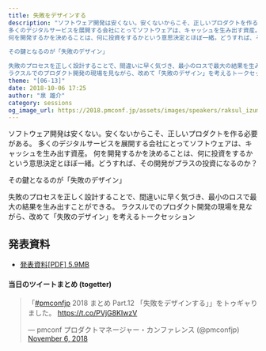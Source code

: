 ```yaml
---
title: 失敗をデザインする
description: "ソフトウェア開発は安くない。安くないからこそ、正しいプロダクトを作る必要がある。
多くのデジタルサービスを展開する会社にとってソフトウェアは、キャッシュを生み出す資産。
何を開発するかを決めることは、何に投資をするかという意思決定とほぼ一緒。どうすれば、その開発がプラスの投資になるのか？

その鍵となるのが「失敗のデザイン」

失敗のプロセスを正しく設計することで、間違いに早く気づき、最小のロスで最大の結果を生み出すことができる。
ラクスルでのプロダクト開発の現場を見ながら、改めて「失敗のデザイン」を考えるトークセッション"
theme: "[06-13]"
date: 2018-10-06 17:25
author: "泉 雄介"
category: sessions
og_image_url: https://2018.pmconf.jp/assets/images/speakers/raksul_izumi.jpg
---
```

ソフトウェア開発は安くない。安くないからこそ、正しいプロダクトを作る必要がある。
多くのデジタルサービスを展開する会社にとってソフトウェアは、キャッシュを生み出す資産。
何を開発するかを決めることは、何に投資をするかという意思決定とほぼ一緒。どうすれば、その開発がプラスの投資になるのか？

その鍵となるのが「失敗のデザイン」

失敗のプロセスを正しく設計することで、間違いに早く気づき、最小のロスで最大の結果を生み出すことができる。
ラクスルでのプロダクト開発の現場を見ながら、改めて「失敗のデザイン」を考えるトークセッション

## 発表資料

* <a href="https://2018.pmconf.jp/assets/files/speakers-contents/pmconfjp2018_raksul.pdf">発表資料[PDF] 5.9MB</a>

#### 当日のツイートまとめ (togetter)
<blockquote class="twitter-tweet" data-lang="en"><p lang="ja" dir="ltr">「<a href="https://twitter.com/hashtag/pmconfjp?src=hash&amp;ref_src=twsrc%5Etfw">#pmconfjp</a> 2018 まとめ Part.12 「失敗をデザインする」」をトゥギャりました。 <a href="https://t.co/PVjG8KIwzV">https://t.co/PVjG8KIwzV</a></p>&mdash; pmconf プロダクトマネージャー・カンファレンス (@pmconfjp) <a href="https://twitter.com/pmconfjp/status/1059732771717828608?ref_src=twsrc%5Etfw">November 6, 2018</a></blockquote>
<script async src="https://platform.twitter.com/widgets.js" charset="utf-8"></script>
